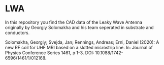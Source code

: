 # LWA
In this repository you find the CAD data of the Leaky Wave Antenna originally by Georgiy Solomakha and his team seperated in substrate and conductors.

Solomakha, Georgiy; Svejda, Jan; Rennings, Andreas; Erni, Daniel (2020): A new RF coil for UHF MRI based on a slotted microstrip line. In: Journal of Physics Conference Series 1461, p 1-3. DOI: 10.1088/1742-6596/1461/1/012168.
